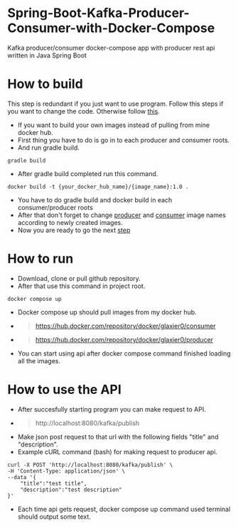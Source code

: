 # Spring-Boot-Kafka-Producer-Consumer-with-Docker-Compose
Kafka producer/consumer docker-compose app with producer rest api written in Java Spring Boot

# How to build
This step is redundant if you just want to use program. Follow this steps if you want to change the code. Otherwise follow [this](https://github.com/Glaxier0/Spring-Boot-Kafka#how-to-run).
 - If you want to build your own images instead of pulling from mine docker hub.
 - First thing you have to do is go in to each producer and consumer roots.
 - And run gradle build.
 ```
gradle build
```
 - After gradle build completed run this command.
```
docker build -t {your_docker_hub_name}/{image_name}:1.0 .
```
 - You have to do gradle build and docker build in each consumer/producer roots
 - After that don't forget to change [producer](https://github.com/Glaxier0/Spring-Boot-Kafka/blob/bedaaf10279d3e2eb57d67642ea693630a6b1d10/docker-compose.yml#L24) and [consumer](https://github.com/Glaxier0/Spring-Boot-Kafka/blob/bedaaf10279d3e2eb57d67642ea693630a6b1d10/docker-compose.yml#L36) image names according to newly created images.
 - Now you are ready to go the next [step](https://github.com/Glaxier0/Spring-Boot-Kafka#how-to-run)

# How to run

 - Download, clone or pull github repository.
 - After that use this command in project root.
```
docker compose up
```
 - Docker compose up should pull images from my docker hub.
 - >https://hub.docker.com/repository/docker/glaxier0/consumer
 - >https://hub.docker.com/repository/docker/glaxier0/producer
 - You can start using api after docker compose command finished loading all the images.

# How to use the API
 - After succesfully starting program you can make request to API.
 - >http://localhost:8080/kafka/publish
 - Make json post request to that url with the following fields "title" and "description".
 - Example cURL command (bash) for making request to producer api.

```
curl -X POST 'http://localhost:8080/kafka/publish' \
-H 'Content-Type: application/json' \
--data '{
    "title":"test title",
    "description":"test description"
}'
```
- Each time api gets request, docker compose up command used terminal should output some text.
